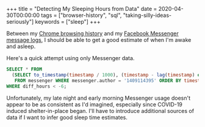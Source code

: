 +++
title = "Detecting My Sleeping Hours from Data"
date = 2020-04-30T00:00:00
tags = ["browser-history", "sql", "taking-silly-ideas-seriously"]
keywords = ["sleep"]
+++

Between my [Chrome browsing history](/snippets/2020-04-20-browser-history-date-queries/) and my [Facebook Messenger message logs](/snippets/2020-04-12-fb-messenger-sql/), I should be able to get a good estimate of when I'm awake and asleep.

Here's a quick attempt using only Messenger data.

```sql
SELECT * FROM
  (SELECT to_timestamp(timestamp / 1000), (timestamp - lag(timestamp) over (ORDER BY timestamp DESC)) / 1000 / 60 / 60 AS diff_hours
   FROM messenger WHERE messenger.author = '1409114395' ORDER BY timestamp DESC LIMIT 100000) AS foo
WHERE diff_hours < -6;
```

Unfortunately, my late night and early morning Messenger usage doesn't appear to be as consistent as I'd imagined, especially since COVID-19 induced shelter-in-place began.
I'll have to introduce additional sources of data if I want to infer good sleep time estimates.
